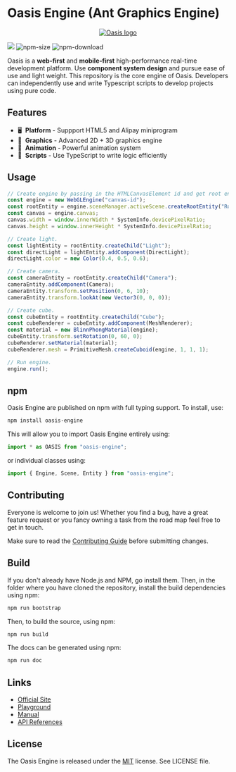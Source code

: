# Oasis Engine (Ant Graphics Engine)

<p align="center"><a href="https://oasis-engine.github.io" target="_blank" rel="noopener noreferrer"><img src="https://gw.alipayobjects.com/mdn/rms_d27172/afts/img/A*f1pVTpPvzA8AAAAAAAAAAAAAARQnAQ" alt="Oasis logo"></a></p>

<a href="https://www.npmjs.com/package/oasis-engine"><img src="https://img.shields.io/npm/v/oasis-engine"/></a>
![npm-size](https://img.shields.io/bundlephobia/minzip/oasis-engine)
![npm-download](https://img.shields.io/npm/dm/oasis-engine)

Oasis is a **web-first** and **mobile-first** high-performance real-time development platform. Use **component system design** and pursue ease of use and light weight. This repository is the core engine of Oasis. Developers can independently use and write Typescript scripts to develop projects using pure code.

## Features

- 🖥  &nbsp;**Platform** - Suppport HTML5 and Alipay miniprogram
- 🔮  &nbsp;**Graphics** - Advanced 2D + 3D graphics engine
- 🏃  &nbsp;**Animation** - Powerful animation system
- 📑  &nbsp;**Scripts** - Use TypeScript to write logic efficiently

## Usage

```typescript
// Create engine by passing in the HTMLCanvasElement id and get root entity.
const engine = new WebGLEngine("canvas-id");
const rootEntity = engine.sceneManager.activeScene.createRootEntity("Root");
const canvas = engine.canvas;
canvas.width = window.innerWidth * SystemInfo.devicePixelRatio;
canvas.height = window.innerHeight * SystemInfo.devicePixelRatio;

// Create light.
const lightEntity = rootEntity.createChild("Light");
const directLight = lightEntity.addComponent(DirectLight);
directLight.color = new Color(0.4, 0.5, 0.6);

// Create camera.
const cameraEntity = rootEntity.createChild("Camera");
cameraEntity.addComponent(Camera);
cameraEntity.transform.setPosition(0, 6, 10);
cameraEntity.transform.lookAt(new Vector3(0, 0, 0));

// Create cube.
const cubeEntity = rootEntity.createChild("Cube");
const cubeRenderer = cubeEntity.addComponent(MeshRenderer);
const material = new BlinnPhongMaterial(engine);
cubeEntity.transform.setRotation(0, 60, 0);
cubeRenderer.setMaterial(material);
cubeRenderer.mesh = PrimitiveMesh.createCuboid(engine, 1, 1, 1);

// Run engine.
engine.run();
```

## npm

Oasis Engine are published on npm with full typing support. To install, use:

```sh
npm install oasis-engine
```

This will allow you to import Oasis Engine entirely using:

```javascript
import * as OASIS from "oasis-engine";
```

or individual classes using:

```javascript
import { Engine, Scene, Entity } from "oasis-engine";
```

## Contributing

Everyone is welcome to join us! Whether you find a bug, have a great feature request or you fancy owning a task from the road map feel free to get in touch.

Make sure to read the [Contributing Guide](.github/HOW_TO_CONTRIBUTE.md) before submitting changes.

## Build

If you don't already have Node.js and NPM, go install them. Then, in the folder where you have cloned the repository, install the build dependencies using npm:

```sh
npm run bootstrap
```

Then, to build the source, using npm:

```sh
npm run build
```

The docs can be generated using npm:

```sh
npm run doc
```

## Links

- [Official Site](https://oasis-engine.github.io)
- [Playground](https://oasis-engine.github.io/0.3/playground)
- [Manual](https://oasis-engine.github.io/#/0.3/manual/zh-cn/README)
- [API References](https://oasis-engine.github.io/0.3/api/globals.html)

## License 
The Oasis Engine is released under the [MIT](https://opensource.org/licenses/MIT) license. See LICENSE file.
